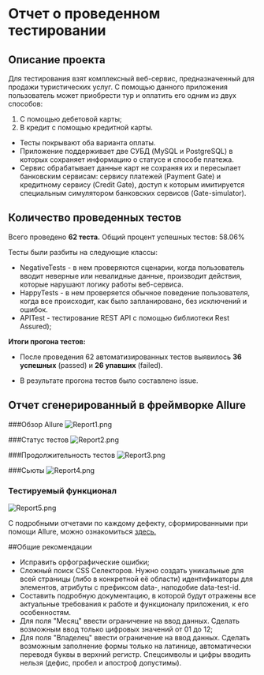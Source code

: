 # Отчет о проведенном тестировании

## Описание проекта

Для тестирования взят комплексный веб-сервис, предназначенный для продажи туристических услуг. С помощью данного приложения пользователь может приобрести тур и оплатить его одним из двух способов:
1. С помощью дебетовой карты;
2. В кредит с помощью кредитной карты.

* Тесты покрывают оба варианта оплаты.
* Приложение поддерживает две СУБД (MySQL и PostgreSQL) в которых сохраняет информацию о статусе и способе платежа.
* Сервис обрабатывает данные карт не сохраняя  их и пересылает банковским сервисам: сервису платежей (Payment Gate) и кредитному сервису (Credit Gate), доступ к которым имитируется специальным симулятором банковских сервисов (Gate-simulator).
## Количество проведенных тестов
Всего проведено **62 теста.** Общий процент успешных тестов: 58.06%

Тесты были разбиты на следующие классы:

* NegativeTests - в нем проверяются сценарии, когда пользователь вводит неверные или невалидные данные, производит действия, которые нарушают логику работы веб-сервиса.
* HappyTests - в нем проверяется обычное поведение пользователя, когда все происходит, как было запланировано, без исключений и ошибок.
* APITest - тестирование REST API c помощью библиотеки Rest Assured);

**Итоги прогона тестов:**

* После проведения 62 автоматизированных тестов выявилось **36 успешных** (passed) и **26 упавших** (failed).

* В результате прогона тестов было составлено  issue.
## Отчет сгенерированный в фреймворке Allure


###Обзор Allure
![Report1.png](/home/yuliya/Downloads/Report1.png)

###Статус тестов
![Report2.png](/home/yuliya/Downloads/Report2.png)

###Продолжительность тестов
![Report3.png](/home/yuliya/Downloads/Report3.png)

###Сьюты
![Report4.png](/home/yuliya/Downloads/Report4.png)

### Тестируемый функционал
![Report5.png](/home/yuliya/Downloads/Report5.png)


С подробными отчетами по каждому дефекту, сформированными при помощи Allure, можно ознакомиться [здесь.](https://github.com/AbdrashitovaYuliya/Diploma/tree/master/docs/allure-results)

##Общие рекомендации
* Исправить орфографические ошибки;
* Сложный поиск CSS Селекторов. Нужно создать уникальные для всей страницы (либо в конкретной её области) идентификаторы для элементов, атрибуты с префиксом data-, наподобие data-test-id.
* Составить подробную документацию, в которой будут отражены все актуальные требования к работе и функционалу приложения, к его особенностям.
* Для поля "Месяц" ввести ограничение на ввод данных. Сделать возможным ввод только цифровых значений от 01 до 12;
* Для поля "Владелец" ввести ограничение на ввод данных. Сделать возможным заполнение формы только на латинице, автоматически переводя буквы в верхний регистр. Спецсимволы и цифры вводить нельзя (дефис, пробел и апостроф допустимы).


